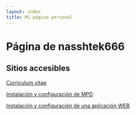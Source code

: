 ```yaml
---
layout: index
title: Mi página personal
---
```


# Página de nasshtek666

## Sitios accesibles

[Curriculum vitae](https://nashtek666.github.io/cv/)

[Instalación y configuración de MPD](https://nashtek666.github.io/mpd/)

[Instalación y configuración de una aplicación WEB](https://nashtek666.github.io/apliweb)
